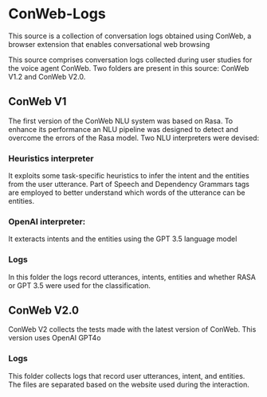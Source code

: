 # ConWeb-Logs
This source is a collection of conversation logs obtained using ConWeb, a browser extension that enables conversational web browsing

This source comprises conversation logs collected during user studies for the voice agent ConWeb. Two folders are present in this source: ConWeb V1.2 and ConWeb V2.0.

## ConWeb V1
The first version of the ConWeb NLU system was based on Rasa. To enhance its performance an NLU pipeline was designed to detect and overcome the errors of the Rasa model. Two NLU interpreters were devised:
  ### Heuristics interpreter
  It exploits some task-specific heuristics to infer the intent and the entities from the user utterance. Part of Speech and Dependency Grammars tags are employed to better understand which words of the utterance can be entities.
  ### OpenAI interpreter: 
  It exteracts intents and the entities using the GPT 3.5 language model

  ### Logs
  In this folder the logs record utterances, intents, entities and whether RASA or GPT 3.5 were used for the classification.


## ConWeb V2.0
ConWeb V2 collects the tests made with the latest version of ConWeb. This version uses OpenAI GPT4o 
  ### Logs 
  This folder collects logs that record user utterances, intent, and entities. The files are separated based on the website used during the interaction. 
